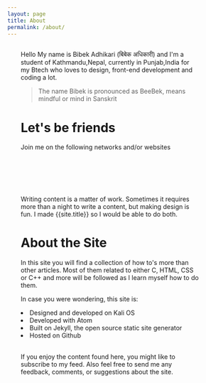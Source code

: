 ```yaml
---
layout: page
title: About
permalink: /about/
---
```

<link rel="stylesheet" href="https://cdnjs.cloudflare.com/ajax/libs/font-awesome/4.7.0/css/font-awesome.min.css">
<div style="width:80%" class="cont">
<p>Hello My name is Bibek Adhikari (बिबेक अधिकारी) and I'm a student of Kathmandu,Nepal, currently in Punjab,India for my Btech who loves to design, front-end development and coding a lot.  
</p>
<blockquote>
The name Bibek is pronounced as BeeBek, means mindful or mind in Sanskrit
</blockquote>
<h1>Let's be friends</h1>
<p>Join me on the following networks and/or websites</p>
<h1>
<i class="fa fa-facebook" title="facebook" style="font-size:35px"></i>
<i class="fa fa-twitter" style="font-size:35px"></i>
<i class="fa fa-google-plus" style="font-size:35px"></i>
<i class="fa fa-linkedin" style="font-size:35px"></i>
<i class="fa fa-instagram" style="font-size:35px"></i>
</h1>
<p>Writing content is a matter of work. Sometimes it requires more than a night to write a content, but making design is fun. I made {{site.title}} so I would be able to do both.</p>
<h1>About the Site</h1>
<p>In this site you will find a collection of how to's more than other articles. Most of them related to either C, HTML, CSS or C++ and more will be followed as I learn myself how to do them.</p>
<p>In case you were wondering, this site is:</p>
<li>Designed and developed on Kali OS</li>
<li>Developed with Atom</li>
<li>Built on Jekyll, the open source static site generator</li>
<li>Hosted on Github</li>
<br/>
<p> If you enjoy the content found here, you might like to subscribe to my <i class="fa fa-rss"></i> feed. Also feel free to send me any feedback, comments, or suggestions about the site.</p>
</div>
<style>
.cont{
margin: 30px;
text-align:left;
}
h1 i{
padding-left:5px;
padding-right:5px;
}
</style>
